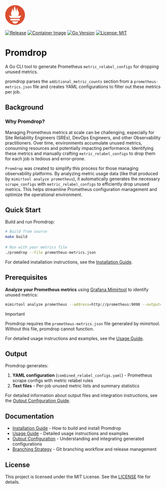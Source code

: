 <img src="./docs/assets/1.webp" alt="Promdrop" width="64" height="64">

[![Release](https://img.shields.io/github/v/release/younsl/promdrop?style=flat-square&color=black&logo=github&logoColor=white)](https://github.com/younsl/promdrop/releases)
[![Container Image](https://img.shields.io/github/v/release/younsl/promdrop?style=flat-square&color=black&logo=docker&logoColor=white&label=ghcr.io)](https://github.com/users/younsl/packages/container/package/promdrop)
[![Go Version](https://img.shields.io/badge/Go-1.25-blue?style=flat-square&color=black&logo=go&logoColor=white)](https://golang.org/)
[![License: MIT](https://img.shields.io/badge/License-MIT-yellow.svg?style=flat-square&color=black)](https://opensource.org/licenses/MIT)

# Promdrop

A Go CLI tool to generate Prometheus `metric_relabel_configs` for dropping unused metrics.

promdrop parses the `additional_metric_counts` section from a `prometheus-metrics.json` file and creates YAML configurations to filter out these metrics per job.

## Background

### Why Promdrop?

Managing Prometheus metrics at scale can be challenging, especially for Site Reliability Engineers (SREs), DevOps Engineers, and other Observability practitioners. Over time, environments accumulate unused metrics, consuming resources and potentially impacting performance. Identifying these metrics and manually crafting `metric_relabel_configs` to drop them for each job is tedious and error-prone.

`Promdrop` was created to simplify this process for those managing observability platforms. By analyzing metric usage data (like that produced by `mimirtool analyze prometheus`), it automatically generates the necessary `scrape_configs` with `metric_relabel_configs` to efficiently drop unused metrics. This helps streamline Prometheus configuration management and optimize the operational environment.

## Quick Start

Build and run Promdrop:

```bash
# Build from source
make build

# Run with your metrics file
./promdrop --file prometheus-metrics.json
```

For detailed installation instructions, see the [Installation Guide](./docs/installation.md).

## Prerequisites

**Analyze your Prometheus metrics** using [Grafana Mimirtool](https://grafana.com/docs/mimir/latest/manage/tools/mimirtool/) to identify unused metrics:

```bash
mimirtool analyze prometheus --address=http://prometheus:9090 --output=prometheus-metrics.json
```

> [!IMPORTANT]
> Promdrop requires the `prometheus-metrics.json` file generated by mimirtool. Without this file, promdrop cannot function.

For detailed usage instructions and examples, see the [Usage Guide](./docs/usage.md).

## Output

Promdrop generates:
1. **YAML configuration** (`combined_relabel_configs.yaml`) - Prometheus scrape configs with metric relabel rules
2. **Text files** - Per-job unused metric lists and summary statistics

For detailed information about output files and integration instructions, see the [Output Configuration Guide](./docs/output-configuration.md).

## Documentation

- [Installation Guide](./docs/installation.md) - How to build and install Promdrop
- [Usage Guide](./docs/usage.md) - Detailed usage instructions and examples  
- [Output Configuration](./docs/output-configuration.md) - Understanding and integrating generated configurations
- [Branching Strategy](./docs/branching-strategy.md) - Git branching workflow and release management

## License

This project is licensed under the MIT License. See the [LICENSE](LICENSE) file for details.
